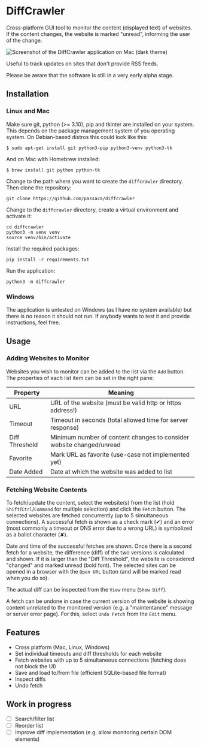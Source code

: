 # DiffCrawler
Cross-platform GUI tool to monitor the content (displayed text) of websites. If the content changes, the website is marked "unread", informing the user of the change.

![Screenshot of the DiffCrawler application on Mac (dark theme)](screeenshot_mac.png)

Useful to track updates on sites that don't provide RSS feeds.

Please be aware that the software is still in a very early alpha stage.

## Installation
### Linux and Mac
Make sure git, python (>= 3.10), pip and tkinter are installed on your system. This depends on the package management system of you operating system. On Debian-based distros this could look like this:
```
$ sudo apt-get install git python3-pip python3-venv python3-tk
```

And on Mac with Homebrew installed:
```
$ brew install git python python-tk
```

 Change to the path where you want to create the `diffcrawler` directory. Then clone the repository:
```
git clone https://github.com/passaca/diffcrawler
```

Change to the `diffcrawler` directory, create a virtual environment and activate it:
```
cd diffcrawler
python3 -m venv venv
source venv/bin/activate
```

Install the required packages:
```
pip install -r requirements.txt
```

Run the application:
```
python3 -m diffcrawler
```

### Windows
The application is untested on Windows (as I have no system available) but there is no reason it should not run. If anybody wants to test it and provide instructions, feel free.


## Usage

### Adding Websites to Monitor
Websites you wish to monitor can be added to the list via the `Add` button. The properties of each list item can be set in the right pane:

| Property | Meaning |
| ---------|---------|
| URL | URL of the website (must be valid http or https address!)
| Timeout | Timeout in seconds (total allowed time for server response)
| Diff Threshold | Minimum number of content changes to consider website changed/unread
| Favorite | Mark URL as favorite (use-case not implemented yet)
| Date Added | Date at which the website was added to list

### Fetching Website Contents

To fetch/update the content, select the website(s) from the list (hold `Shift`/`Ctrl`/`Command` for multiple selection) and click the `Fetch` button. The selected websites are fetched concurrently (up to 5 simultaneous connections). A successful fetch is shown as a check mark (✔) and an error (most commonly a timeout or DNS error due to a wrong URL) is symbolized as a ballot character (✘).

Date and time of the successful fetches are shown. Once there is a second fetch for a website, the difference (diff) of the two versions is calculated and shown. If it is larger than the "Diff Threshold", the website is considered "changed" and marked unread (bold font). The selected sites can be opened in a browser with the `Open URL` button (and will be marked read when you do so).

The actual diff can be inspected from the `View` menu (`Show Diff`).

A fetch can be undone in case the current version of the website is showing content unrelated to the monitored version (e.g. a "maintentance" message or server error page). For this, select `Undo Fetch` from the `Edit` menu.

## Features
- Cross platform (Mac, Linux, Windows)
- Set individual timeouts and diff thresholds for each website
- Fetch websites with up to 5 simultaneous connections (fetching does not block the UI)
- Save and load to/from file (efficient SQLite-based file format)
- Inspect diffs
- Undo fetch

## Work in progress
- [ ] Search/filter list
- [ ] Reorder list
- [ ] Improve diff implementation (e.g. allow monitoring certain DOM elements)
